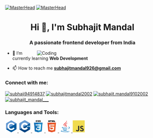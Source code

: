[![MasterHead](https://media1.giphy.com/media/jTNG3RF6EwbkpD4LZx/giphy.gif?cid=ecf05e478pzrkqc96kzgca89j77ozpmoiml8flflaqf18ejz&rid=giphy.gif&ct=g)](https://rishavchanda.io)
[![MasterHead](https://media2.giphy.com/media/26tn33aiTi1jkl6H6/giphy.gif?cid=ecf05e47fh2hm4q8n0obq99bqcs13amav95aab8ub8tr5kkx&rid=giphy.gif&ct=g)](https://rishavchanda.io)
<h1 align="center">Hi 👋, I'm Subhajit Mandal</h1>
<h3 align="center">A passionate frontend developer from India</h3>
<img align="right" alt="Coding" width="400" src="https://cdn.dribbble.com/users/1162077/screenshots/3848914/programmer.gif">

- 🌱 I’m currently learning **Web Development**

- 📫 How to reach me **subhajitmandal926@gmail.com**

<h3 align="left">Connect with me:</h3>
<p align="left">
<a href="https://twitter.com/subhaji94914837" target="blank"><img align="center" src="https://raw.githubusercontent.com/rahuldkjain/github-profile-readme-generator/master/src/images/icons/Social/twitter.svg" alt="subhaji94914837" height="30" width="40" /></a>
<a href="https://linkedin.com/in/subhajitmandal2002" target="blank"><img align="center" src="https://raw.githubusercontent.com/rahuldkjain/github-profile-readme-generator/master/src/images/icons/Social/linked-in-alt.svg" alt="subhajitmandal2002" height="30" width="40" /></a>
<a href="https://fb.com/subhajit.mandal9102002" target="blank"><img align="center" src="https://raw.githubusercontent.com/rahuldkjain/github-profile-readme-generator/master/src/images/icons/Social/facebook.svg" alt="subhajit.mandal9102002" height="30" width="40" /></a>
<a href="https://instagram.com/subhajit_mandal___" target="blank"><img align="center" src="https://raw.githubusercontent.com/rahuldkjain/github-profile-readme-generator/master/src/images/icons/Social/instagram.svg" alt="subhajit_mandal___" height="30" width="40" /></a>
</p>

<h3 align="left">Languages and Tools:</h3>
<p align="left"> <a href="https://www.cprogramming.com/" target="_blank" rel="noreferrer"> <img src="https://raw.githubusercontent.com/devicons/devicon/master/icons/c/c-original.svg" alt="c" width="40" height="40"/> </a> <a href="https://www.w3schools.com/cpp/" target="_blank" rel="noreferrer"> <img src="https://raw.githubusercontent.com/devicons/devicon/master/icons/cplusplus/cplusplus-original.svg" alt="cplusplus" width="40" height="40"/> </a> <a href="https://www.w3schools.com/css/" target="_blank" rel="noreferrer"> <img src="https://raw.githubusercontent.com/devicons/devicon/master/icons/css3/css3-original-wordmark.svg" alt="css3" width="40" height="40"/> </a> <a href="https://www.w3.org/html/" target="_blank" rel="noreferrer"> <img src="https://raw.githubusercontent.com/devicons/devicon/master/icons/html5/html5-original-wordmark.svg" alt="html5" width="40" height="40"/> </a> <a href="https://www.java.com" target="_blank" rel="noreferrer"> <img src="https://raw.githubusercontent.com/devicons/devicon/master/icons/java/java-original.svg" alt="java" width="40" height="40"/> </a> <a href="https://developer.mozilla.org/en-US/docs/Web/JavaScript" target="_blank" rel="noreferrer"> <img src="https://raw.githubusercontent.com/devicons/devicon/master/icons/javascript/javascript-original.svg" alt="javascript" width="40" height="40"/> </a> </p>
